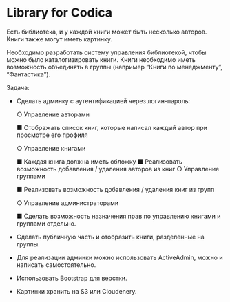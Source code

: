 # Library for Codica
Есть библиотека, и у каждой книги может быть несколько авторов. Книги также
могут иметь картинку.

Необходимо разработать систему управления библиотекой, чтобы можно было
каталогизировать книги. Книги необходимо иметь возможность объединять в
группы (например “Книги по менеджменту”, “Фантастика”).

Задача:
  * Сделать админку с аутентификацией через логин-пароль:
    
    ○ Управление авторами
      
      ■ Отображать список книг, которые написал каждый автор
      при просмотре его профиля

    ○ Управление книгами
      
      ■ Каждая книга должна иметь обложку
      ■ Реализовать возможность добавления / удаления авторов
      из книг
    ○ Управление группами
      
      ■ Реализовать возможность добавления / удаления книг из
      групп

    ○ Управление администраторами
     
     ■ Сделать возможность назначения прав по управлению
      книгами и группами отдельно.

  * Сделать публичную часть и отобразить книги, разделенные на группы.
  * Для реализации админки можно использовать ActiveAdmin, можно и
  написать самостоятельно.
  * Использовать Bootstrap для верстки.
  * Картинки хранить на S3 или Cloudenery.
